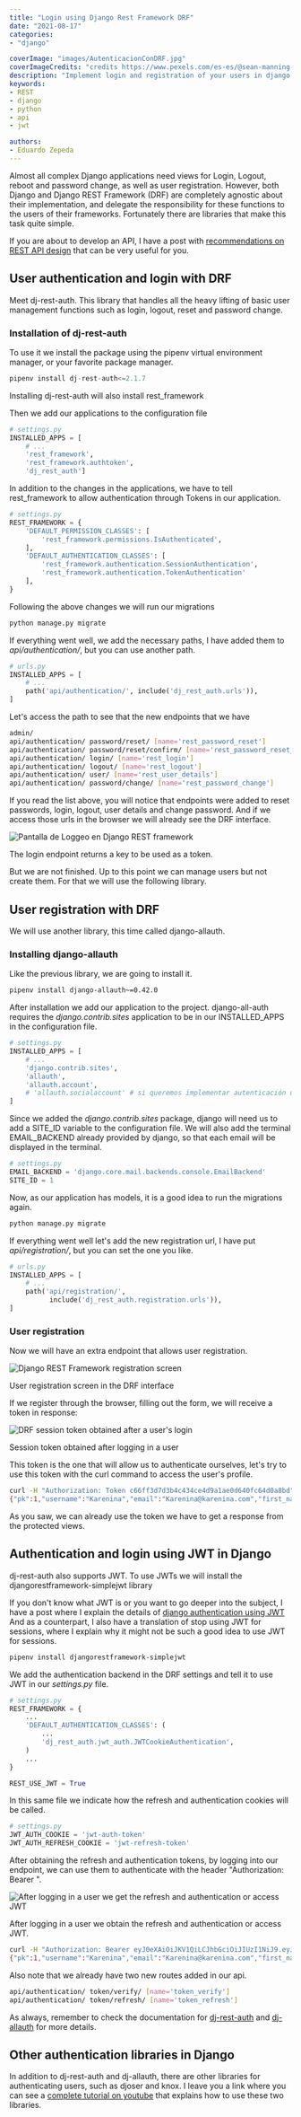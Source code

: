 ```yaml
---
title: "Login using Django Rest Framework DRF"
date: "2021-08-17"
categories:
- "django"

coverImage: "images/AutenticacionConDRF.jpg"
coverImageCredits: "credits https://www.pexels.com/es-es/@sean-manning-214956/"
description: "Implement login and registration of your users in django with the dj-rest-auth and django-allauth libraries using tokens and also JWT."
keywords:
- REST
- django
- python
- api
- jwt

authors:
- Eduardo Zepeda
---
```


Almost all complex Django applications need views for Login, Logout, reboot and password change, as well as user registration. However, both Django and Django REST Framework (DRF) are completely agnostic about their implementation, and delegate the responsibility for these functions to the users of their frameworks. Fortunately there are libraries that make this task quite simple.

If you are about to develop an API, I have a post with [recommendations on REST API design](/basic-features-of-an-api-rest/) that can be very useful for you.

## User authentication and login with DRF

Meet dj-rest-auth. This library that handles all the heavy lifting of basic user management functions such as login, logout, reset and password change.

### Installation of dj-rest-auth

To use it we install the package using the pipenv virtual environment manager, or your favorite package manager.

```python
pipenv install dj-rest-auth<=2.1.7
```

Installing dj-rest-auth will also install rest_framework

Then we add our applications to the configuration file

```python
# settings.py
INSTALLED_APPS = [
    # ...
    'rest_framework',
    'rest_framework.authtoken',
    'dj_rest_auth']
```

In addition to the changes in the applications, we have to tell rest_framework to allow authentication through Tokens in our application.

```python
# settings.py
REST_FRAMEWORK = {
    'DEFAULT_PERMISSION_CLASSES': [
        'rest_framework.permissions.IsAuthenticated',
    ],
    'DEFAULT_AUTHENTICATION_CLASSES': [
        'rest_framework.authentication.SessionAuthentication',
        'rest_framework.authentication.TokenAuthentication' 
    ],
}
```

Following the above changes we will run our migrations

```python
python manage.py migrate
```

If everything went well, we add the necessary paths, I have added them to _api/authentication/_, but you can use another path.

```python
# urls.py
INSTALLED_APPS = [
    # ...
    path('api/authentication/', include('dj_rest_auth.urls')),
]
```

Let's access the path to see that the new endpoints that we have

```bash
admin/
api/authentication/ password/reset/ [name='rest_password_reset']
api/authentication/ password/reset/confirm/ [name='rest_password_reset_confirm']
api/authentication/ login/ [name='rest_login']
api/authentication/ logout/ [name='rest_logout']
api/authentication/ user/ [name='rest_user_details']
api/authentication/ password/change/ [name='rest_password_change']
```

If you read the list above, you will notice that endpoints were added to reset passwords, login, logout, user details and change password. And if we access those urls in the browser we will already see the DRF interface.

![Pantalla de Loggeo en Django REST framework](images/DjangoRestFrameworkEndpointLogin.png)

The login endpoint returns a key to be used as a token.

But we are not finished. Up to this point we can manage users but not create them. For that we will use the following library.

## User registration with DRF

We will use another library, this time called django-allauth.

### Installing django-allauth

Like the previous library, we are going to install it.

```bash
pipenv install django-allauth~=0.42.0
```

After installation we add our application to the project. django-all-auth requires the _django.contrib.sites_ application to be in our INSTALLED_APPS in the configuration file.

```python
# settings.py
INSTALLED_APPS = [
    # ...
    'django.contrib.sites',
    'allauth', 
    'allauth.account', 
    # 'allauth.socialaccount' # si queremos implementar autenticación usando redes sociales
]
```

Since we added the _django.contrib.sites_ package, django will need us to add a SITE_ID variable to the configuration file. We will also add the terminal EMAIL_BACKEND already provided by django, so that each email will be displayed in the terminal.

```python
# settings.py
EMAIL_BACKEND = 'django.core.mail.backends.console.EmailBackend' 
SITE_ID = 1
```

Now, as our application has models, it is a good idea to run the migrations again.

```bash
python manage.py migrate
```

If everything went well let's add the new registration url, I have put _api/registration/_, but you can set the one you like.

```python
# urls.py
INSTALLED_APPS = [
    # ...
    path('api/registration/', 
          include('dj_rest_auth.registration.urls')),
]
```

### User registration

Now we will have an extra endpoint that allows user registration.

![Django REST Framework registration screen](images/DjangoRestFrameworkEndpointRegistration.png)

User registration screen in the DRF interface

If we register through the browser, filling out the form, we will receive a token in response:

![DRF session token obtained after a user's login](images/DjangoRestFrameworkEndpointToken.png)

Session token obtained after logging in a user

This token is the one that will allow us to authenticate ourselves, let's try to use this token with the curl command to access the user's profile.

```bash
curl -H "Authorization: Token c66ff3d7d3b4c434ce4d9a1ae0d640fc64d0a8bd" http://127.0.0.1:8000/api/authentication/user/
{"pk":1,"username":"Karenina","email":"Karenina@karenina.com","first_name":","last_name":"}
```

As you saw, we can already use the token we have to get a response from the protected views.

## Authentication and login using JWT in Django

dj-rest-auth also supports JWT. To use JWTs we will install the djangorestframework-simplejwt library

If you don't know what JWT is or you want to go deeper into the subject, I have a post where I explain the details of [django authentication using JWT](/django-rest-framework-and-jwt-for-authenticating-users/) And as a counterpart, I also have a translation of stop using JWT for sessions, where I explain why it might not be such a good idea to use JWT for sessions.

```bash
pipenv install djangorestframework-simplejwt
```

We add the authentication backend in the DRF settings and tell it to use JWT in our _settings.py_ file.

```python
# settings.py
REST_FRAMEWORK = {
    ...
    'DEFAULT_AUTHENTICATION_CLASSES': (
        ...
        'dj_rest_auth.jwt_auth.JWTCookieAuthentication',
    )
    ...
}

REST_USE_JWT = True
```

In this same file we indicate how the refresh and authentication cookies will be called.

```python
# settings.py
JWT_AUTH_COOKIE = 'jwt-auth-token'
JWT_AUTH_REFRESH_COOKIE = 'jwt-refresh-token'
```

After obtaining the refresh and authentication tokens, by logging into our endpoint, we can use them to authenticate with the header "Authorization: Bearer <Access token>".

![After logging in a user we get the refresh and authentication or access JWT](images/DjangoRestFrameworkJWT.png)

After logging in a user we obtain the refresh and authentication or access JWT.

```bash
curl -H "Authorization: Bearer eyJ0eXAiOiJKV1QiLCJhbGciOiJIUzI1NiJ9.eyJ0b2tlbl90eXBlIjoiYWNjZXNzIiwiZXhwIjoxNjI4MjE5NDU1LCJqdGkiOiJhMTI3MGZjMDc5Nzc0MDkzYjM1NThkMjQzYThmYjFiMyIsInVzZXJfaWQiOjN9.vfVSYubOvNTw0iJxnPZ3BTOiFhw17aHX7OWFvscpOQU" http://127.0.0.1:8000/api/authentication/user/
{"pk":1,"username":"Karenina","email":"Karenina@karenina.com","first_name":","last_name":"}
```

Also note that we already have two new routes added in our api.

```bash
api/authentication/ token/verify/ [name='token_verify']
api/authentication/ token/refresh/ [name='token_refresh']
```

As always, remember to check the documentation for [dj-rest-auth](https://dj-rest-auth.readthedocs.io/en/latest/) and [dj-allauth](https://django-allauth.readthedocs.io/en/latest/) for more details.

## Other authentication libraries in Django

In addition to dj-rest-auth and dj-allauth, there are other libraries for authenticating users, such as djoser and knox. I leave you a link where you can see a [complete tutorial on youtube](https://www.youtube.com/watch?v=0gRea2RtheM) that explains how to use these two libraries.